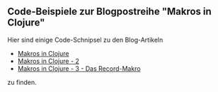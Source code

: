 ## Code-Beispiele zur Blogpostreihe "Makros in Clojure"

Hier sind einige Code-Schnipsel zu den Blog-Artikeln

- [Makros in Clojure](https://funktionale-programmierung.de/2019/01/30/clojure-macros.html)
- [Makros in Clojure - 2](https://funktionale-programmierung.de/2019/09/17/clojure-macros-2.html)
- [Makros in Clojure - 3 - Das Record-Makro](https://funktionale-programmierung.de/2020/02/18/clojure-macros-3.html)

zu finden.
